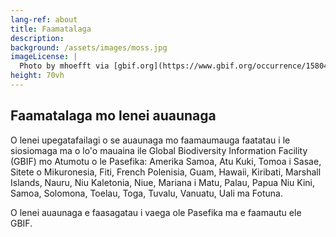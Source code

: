 ```yaml
---
lang-ref: about
title: Faamatalaga
description: 
background: /assets/images/moss.jpg
imageLicense: |
  Photo by mhoefft via [gbif.org](https://www.gbif.org/occurrence/1580487687)
height: 70vh
---
```


## Faamatalaga mo lenei auaunaga

O lenei upegatafailagi o se auaunaga mo faamaumauga faatatau i le siosiomaga ma o lo'o mauaina ile
Global Biodiversity Information Facility (GBIF) mo Atumotu o le Pasefika: Amerika Samoa, Atu Kuki, Tomoa i Sasae, Sitete o Mikuronesia, Fiti, French Polenisia, Guam, Hawaii, Kiribati, Marshall Islands, Nauru, Niu Kaletonia, Niue, Mariana i Matu, Palau, Papua Niu Kini, Samoa, Solomona, Toelau, Toga, Tuvalu, Vanuatu, Uali ma Fotuna.

O lenei auaunaga e faasagatau i vaega ole Pasefika ma e faamautu ele GBIF. 
